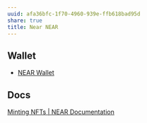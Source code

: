 ```yaml
---
uuid: afa36bfc-1f70-4960-939e-ffb618bad95d
share: true
title: Near NEAR
---
```

## Wallet

* [NEAR Wallet](https://wallet.near.org/)

## Docs

[Minting NFTs | NEAR Documentation](https://docs.near.org/docs/tutorials/contracts/nfts/minting-nfts)